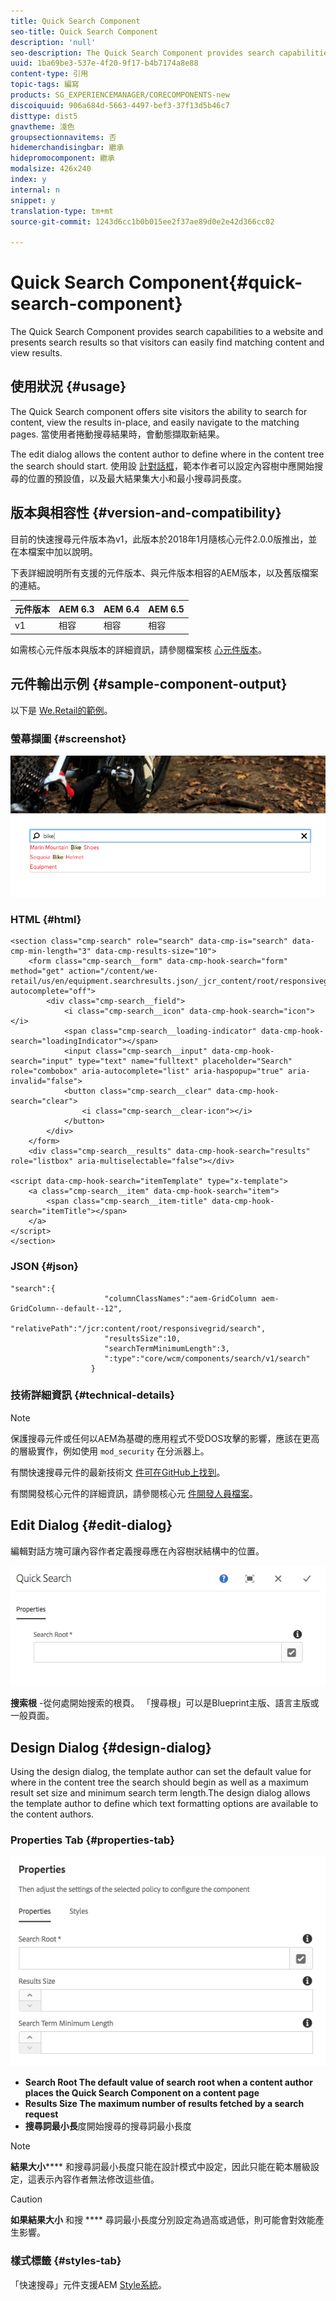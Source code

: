 ```yaml
---
title: Quick Search Component
seo-title: Quick Search Component
description: 'null'
seo-description: The Quick Search Component provides search capabilities to a website and presents search results so that visitors can search the site and filter the results.
uuid: 1ba69be3-537e-4f20-9f17-b4b7174a8e88
content-type: 引用
topic-tags: 編寫
products: SG_EXPERIENCEMANAGER/CORECOMPONENTS-new
discoiquuid: 906a684d-5663-4497-bef3-37f13d5b46c7
disttype: dist5
gnavtheme: 淺色
groupsectionnavitems: 否
hidemerchandisingbar: 繼承
hidepromocomponent: 繼承
modalsize: 426x240
index: y
internal: n
snippet: y
translation-type: tm+mt
source-git-commit: 1243d6cc1b0b015ee2f37ae89d0e2e42d366cc02

---
```



# Quick Search Component{#quick-search-component}

The Quick Search Component provides search capabilities to a website and presents search results so that visitors can easily find matching content and view results.

## 使用狀況 {#usage}

The Quick Search component offers site visitors the ability to search for content, view the results in-place, and easily navigate to the matching pages. 當使用者捲動搜尋結果時，會動態擷取新結果。

The edit dialog allows the content author to define where in the content tree the search should start. [](#edit-dialog)使用設 [計對話框](#design-dialog)，範本作者可以設定內容樹中應開始搜尋的位置的預設值，以及最大結果集大小和最小搜尋詞長度。

## 版本與相容性 {#version-and-compatibility}

目前的快速搜尋元件版本為v1，此版本於2018年1月隨核心元件2.0.0版推出，並在本檔案中加以說明。

下表詳細說明所有支援的元件版本、與元件版本相容的AEM版本，以及舊版檔案的連結。

| 元件版本 | AEM 6.3 | AEM 6.4 | AEM 6.5 |
|--- |--- |--- |--- |
| v1 | 相容 | 相容 | 相容 |

如需核心元件版本與版本的詳細資訊，請參閱檔案核 [心元件版本](versions.md)。

## 元件輸出示例 {#sample-component-output}

以下是 [We.Retail的範例](https://helpx.adobe.com/experience-manager/6-5/sites/developing/using/we-retail.html)。

### 螢幕擷圖 {#screenshot}

![](assets/screen_shot_2018-01-19at094248.png)

### HTML {#html}

```
<section class="cmp-search" role="search" data-cmp-is="search" data-cmp-min-length="3" data-cmp-results-size="10">
    <form class="cmp-search__form" data-cmp-hook-search="form" method="get" action="/content/we-retail/us/en/equipment.searchresults.json/_jcr_content/root/responsivegrid/search" autocomplete="off">
        <div class="cmp-search__field">
            <i class="cmp-search__icon" data-cmp-hook-search="icon"></i>
            <span class="cmp-search__loading-indicator" data-cmp-hook-search="loadingIndicator"></span>
            <input class="cmp-search__input" data-cmp-hook-search="input" type="text" name="fulltext" placeholder="Search" role="combobox" aria-autocomplete="list" aria-haspopup="true" aria-invalid="false">
            <button class="cmp-search__clear" data-cmp-hook-search="clear">
                <i class="cmp-search__clear-icon"></i>
            </button>
        </div>
    </form>
    <div class="cmp-search__results" data-cmp-hook-search="results" role="listbox" aria-multiselectable="false"></div>
    
<script data-cmp-hook-search="itemTemplate" type="x-template">
    <a class="cmp-search__item" data-cmp-hook-search="item">
        <span class="cmp-search__item-title" data-cmp-hook-search="itemTitle"></span>
    </a>
</script>
</section>
```

### JSON {#json}

```
"search":{  
                     "columnClassNames":"aem-GridColumn aem-GridColumn--default--12",
                     "relativePath":"/jcr:content/root/responsivegrid/search",
                     "resultsSize":10,
                     "searchTermMinimumLength":3,
                     ":type":"core/wcm/components/search/v1/search"
                  }
```

### 技術詳細資訊 {#technical-details}

>[!NOTE]
>
>保護搜尋元件或任何以AEM為基礎的應用程式不受DOS攻擊的影響，應該在更高的層級實作，例如使用 `mod_security` 在分派器上。

有關快速搜尋元件的最新技術文 [件可在GitHub上找到](https://github.com/adobe/aem-core-wcm-components/blob/master/content/src/content/jcr_root/apps/core/wcm/components/search/v1/search)。

有關開發核心元件的詳細資訊，請參閱核心元 [件開發人員檔案](developing.md)。

## Edit Dialog {#edit-dialog}

編輯對話方塊可讓內容作者定義搜尋應在內容樹狀結構中的位置。

![](assets/screen_shot_2018-04-03at120132.png)

**搜索根** -從何處開始搜索的根頁。 「搜尋根」可以是Blueprint主版、語言主版或一般頁面。

## Design Dialog {#design-dialog}

Using the design dialog, the template author can set the default value for where in the content tree the search should begin as well as a maximum result set size and minimum search term length.The design dialog allows the template author to define which text formatting options are available to the content authors.

### Properties Tab {#properties-tab}

![](assets/screen_shot_2018-04-03at120028.png)

* **Search Root
The default value of search root when a content author places the Quick Search Component on a content page**
* **Results Size
The maximum number of results fetched by a search request**
* **搜尋詞最小長**&#x200B;度開始搜尋的搜尋詞最小長度

>[!NOTE]
>
>**結果大小****** 和搜尋詞最小長度只能在設計模式中設定，因此只能在範本層級設定，這表示內容作者無法修改這些值。

>[!CAUTION]
>
>**如果結果大小** 和搜 **** 尋詞最小長度分別設定為過高或過低，則可能會對效能產生影響。

### 樣式標籤 {#styles-tab}

「快速搜尋」元件支援AEM [Style系統](authoring.md#component-styling)。